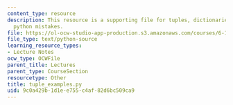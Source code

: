 ```yaml
---
content_type: resource
description: This resource is a supporting file for tuples, dictionaries, and common
  python mistakes.
file: https://ol-ocw-studio-app-production.s3.amazonaws.com/courses/6-189-a-gentle-introduction-to-programming-using-python-january-iap-2011/9c0a429b1d1ee755c4af82d6bc509ca9_tuple_examples.py
file_type: text/python-source
learning_resource_types:
- Lecture Notes
ocw_type: OCWFile
parent_title: Lectures
parent_type: CourseSection
resourcetype: Other
title: tuple_examples.py
uid: 9c0a429b-1d1e-e755-c4af-82d6bc509ca9
---
```

